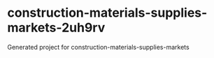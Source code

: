 # construction-materials-supplies-markets-2uh9rv
Generated project for construction-materials-supplies-markets
